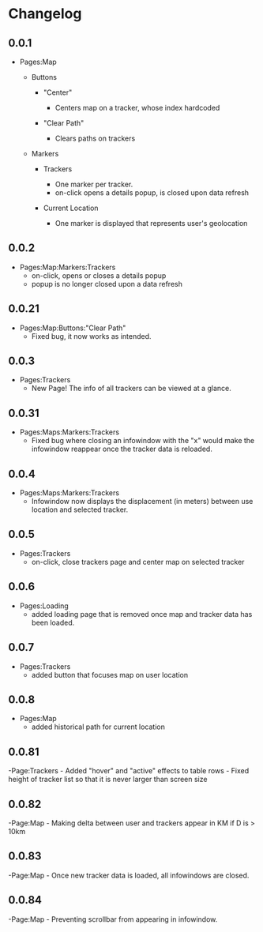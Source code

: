 # Changelog

## 0.0.1

- Pages:Map
    - Buttons
        - "Center"
            - Centers map on a tracker, whose index hardcoded

        - "Clear Path"
            - Clears paths on trackers

    - Markers
        - Trackers
            - One marker per tracker.
            - on-click opens a details popup, is closed upon data refresh

        - Current Location
            - One marker is displayed that represents user's geolocation

## 0.0.2

- Pages:Map:Markers:Trackers
    - on-click, opens or closes a details popup
    - popup is no longer closed upon a data refresh


## 0.0.21

- Pages:Map:Buttons:"Clear Path"
    - Fixed bug, it now works as intended.


## 0.0.3

- Pages:Trackers
    - New Page! The info of all trackers can be viewed at a glance.


## 0.0.31

- Pages:Maps:Markers:Trackers
    - Fixed bug where closing an infowindow with the "x" would make the infowindow reappear once the tracker data is reloaded.


## 0.0.4

- Pages:Maps:Markers:Trackers
    - Infowindow now displays the displacement (in meters) between use location and selected tracker.


## 0.0.5

- Pages:Trackers
    - on-click, close trackers page and center map on selected tracker


## 0.0.6

- Pages:Loading
    - added loading page that is removed once map and tracker data has been loaded.


## 0.0.7

- Pages:Trackers
    - added button that focuses map on user location


## 0.0.8

- Pages:Map
    - added historical path for current location


## 0.0.81

-Page:Trackers
    - Added "hover" and "active" effects to table rows
    - Fixed height of tracker list so that it is never larger than screen size


## 0.0.82

-Page:Map
    - Making delta between user and trackers appear in KM if D is > 10km


## 0.0.83

-Page:Map
    - Once new tracker data is loaded, all infowindows are closed.


## 0.0.84

-Page:Map
    - Preventing scrollbar from appearing in infowindow.
